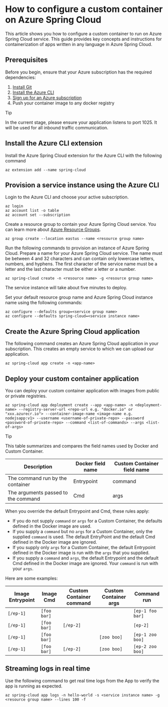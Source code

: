 # How to configure a custom container on Azure Spring Cloud

This article shows you how to configure a custom container to run on Azure Spring Cloud service.
This guide provides key concepts and instructions for containerization of apps written in any language in Azure Spring Cloud.



## Prerequisites

Before you begin, ensure that your Azure subscription has the required dependencies:

1. [Install Git](https://git-scm.com/)
4. [Install the Azure CLI](/cli/azure/install-azure-cli)
3. [Sign up for an Azure subscription](https://azure.microsoft.com/free/)
4. Push your container image to any docker registry



> [!TIP]
> In the current stage, please ensure your application listens to port 1025. It will be used for all inbound traffic communication.



## Install the Azure CLI extension

Install the Azure Spring Cloud extension for the Azure CLI with the following command

```azurecli
az extension add --name spring-cloud
```



## Provision a service instance using the Azure CLI

Login to the Azure CLI and choose your active subscription. 

```azurecli
az login
az account list -o table
az account set --subscription
```

Create a resource group to contain your Azure Spring Cloud service. You can learn more about [Azure Resource Groups](../azure-resource-manager/management/overview.md).

```azurecli
az group create --location eastus --name <resource group name>
```

Run the following commands to provision an instance of Azure Spring Cloud. Prepare a name for your Azure Spring Cloud service. The name must be between 4 and 32 characters and can contain only lowercase letters, numbers, and hyphens. The first character of the service name must be a letter and the last character must be either a letter or a number.

```azurecli
az spring-cloud create -n <resource name> -g <resource group name>
```

The service instance will take about five minutes to deploy.

Set your default resource group name and Azure Spring Cloud instance name using the following commands:

```azurecli
az configure --defaults group=<service group name>
az configure --defaults spring-cloud=<service instance name>
```



## Create the Azure Spring Cloud application

The following command creates an Azure Spring Cloud application in your subscription.  This creates an empty service to which we can upload our application.

```azurecli
az spring-cloud app create -n <app-name>
```



## Deploy your custom container application

You can deploy your custom container application with images from public or private registries. 

```azurecli
az spring-cloud app deployment create --app <app-name> -n <deployment-name> --registry-server-url <repo-url e.g. "docker.io" or "xxx.azurecr.io"> --container-image-name <image-name e.g. nodejsapp:v1> --username <username-of-private-repo> --password <password-of-private-repo> --command <list-of-commands> --args <list-of-args>

```



> [!TIP]
>
> This table summarizes and compares the field names used by Docker and Custom Container.
>
> | Description                         | Docker field name | Custom Container field name |
> | ----------------------------------- | ----------------- | --------------------------- |
> | The command run by the container    | Entrypoint        | command                     |
> | The arguments passed to the command | Cmd               | args                        |
>
> When you override the default Entrypoint and Cmd, these rules apply:
>
> - If you do not supply `command` or `args` for a Custom Container, the defaults defined in the Docker image are used.
> - If you supply a `command` but no `args` for a Custom Container, only the supplied `command` is used. The default EntryPoint and the default Cmd defined in the Docker image are ignored.
> - If you supply only `args` for a Custom Container, the default Entrypoint defined in the Docker image is run with the `args` that you supplied.
> - If you supply a `command` and `args`, the default Entrypoint and the default Cmd defined in the Docker image are ignored. Your `command` is run with your `args`.
>
> Here are some examples:
>
> | Image Entrypoint | Image Cmd   | Custom Container command | Custom Container args | Command run      |
> | ---------------- | ----------- | ------------------------ | --------------------- | ---------------- |
> | `[/ep-1]`        | `[foo bar]` | <not set>                | <not set>             | `[ep-1 foo bar]` |
> | `[/ep-1]`        | `[foo bar]` | `[/ep-2]`                | <not set>             | `[ep-2]`         |
> | `[/ep-1]`        | `[foo bar]` | <not set>                | `[zoo boo]`           | `[ep-1 zoo boo]` |
> | `[/ep-1]`        | `[foo bar]` | `[/ep-2]`                | `[zoo boo]`           | `[ep-2 zoo boo]` |



## Streaming logs in real time

Use the following command to get real time logs from the App to verify the app is running as expected.

```azurecli
az spring-cloud app logs -n hello-world -s <service instance name> -g <resource group name> --lines 100 -f
```

